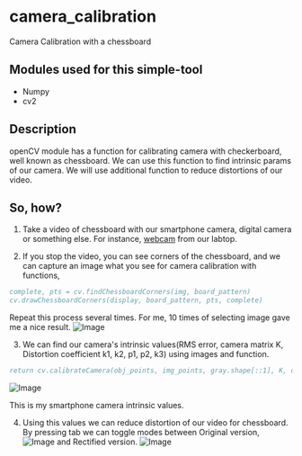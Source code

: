# camera_calibration
Camera Calibration with a chessboard

## Modules used for this simple-tool
* Numpy
* cv2

## Description
openCV module has a function for calibrating camera with checkerboard, well known as chessboard.
We can use this function to find intrinsic params of our camera.
We will use additional function to reduce distortions of our video.

## So, how?

1. Take a video of chessboard with our smartphone camera, digital camera or something else. For instance, <a href = "https://github.com/EarthRabbit/webcam_recorder">webcam</a> from our labtop.

2. If you stop the video, you can see corners of the chessboard, and we can capture an image what you see for camera calibration with functions,
```bibtex
complete, pts = cv.findChessboardCorners(img, board_pattern)
cv.drawChessboardCorners(display, board_pattern, pts, complete)
```
 Repeat this process several times. For me, 10 times of selecting image gave me a nice result.
![Image](https://github.com/user-attachments/assets/7b526d90-a5f2-4f6d-bae3-608632983591)

3. We can find our camera's intrinsic values(RMS error, camera matrix K, Distortion coefficient k1, k2, p1, p2, k3) using images and function.
```bibtex
return cv.calibrateCamera(obj_points, img_points, gray.shape[::1], K, dist_coeff, flags=calib_flags)
```
![Image](https://github.com/user-attachments/assets/9a0573a6-241e-46c4-8043-00095a1012e6)

This is my smartphone camera intrinsic values.

4. Using this values we can reduce distortion of our video for chessboard.
By pressing tab we can toggle modes between Original version,
![Image](https://github.com/user-attachments/assets/8c84004d-6fd1-456d-b5a4-0ecebe1dc9f3)
and Rectified version.
![Image](https://github.com/user-attachments/assets/264bad4b-266f-43bd-934d-5d69f3f0dde2)